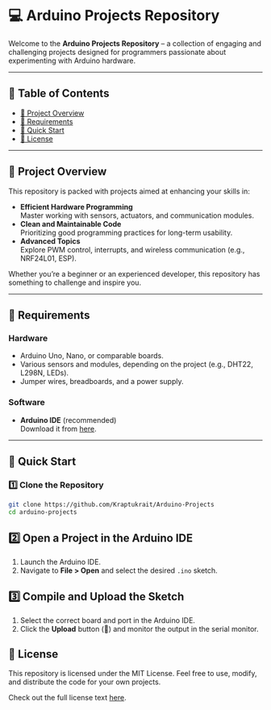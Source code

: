 # 💻 Arduino Projects Repository

Welcome to the **Arduino Projects Repository** – a collection of engaging and challenging projects designed for programmers passionate about experimenting with Arduino hardware.

---

## 📂 Table of Contents
- [📖 Project Overview](#-project-overview)
- [🔧 Requirements](#-requirements)
- [🚀 Quick Start](#-quick-start)
- [📑 License](#-license)

---

## 📖 Project Overview

This repository is packed with projects aimed at enhancing your skills in:

- **Efficient Hardware Programming**  
  Master working with sensors, actuators, and communication modules.
- **Clean and Maintainable Code**  
  Prioritizing good programming practices for long-term usability.
- **Advanced Topics**  
  Explore PWM control, interrupts, and wireless communication (e.g., NRF24L01, ESP).

Whether you’re a beginner or an experienced developer, this repository has something to challenge and inspire you.

---

## 🔧 Requirements

### Hardware
- Arduino Uno, Nano, or comparable boards.
- Various sensors and modules, depending on the project (e.g., DHT22, L298N, LEDs).
- Jumper wires, breadboards, and a power supply.

### Software
- **Arduino IDE** (recommended)  
  Download it from [here](https://www.arduino.cc/en/software).

---

## 🚀 Quick Start

### 1️⃣ Clone the Repository
```bash
git clone https://github.com/Kraptukrait/Arduino-Projects
cd arduino-projects
```

## 2️⃣ Open a Project in the Arduino IDE

1. Launch the Arduino IDE.
2. Navigate to **File > Open** and select the desired `.ino` sketch.

## 3️⃣ Compile and Upload the Sketch

1. Select the correct board and port in the Arduino IDE.
2. Click the **Upload** button (🔼) and monitor the output in the serial monitor.

## 📑 License

This repository is licensed under the MIT License. Feel free to use, modify, and distribute the code for your own projects.

Check out the full license text [here](LICENSE).
